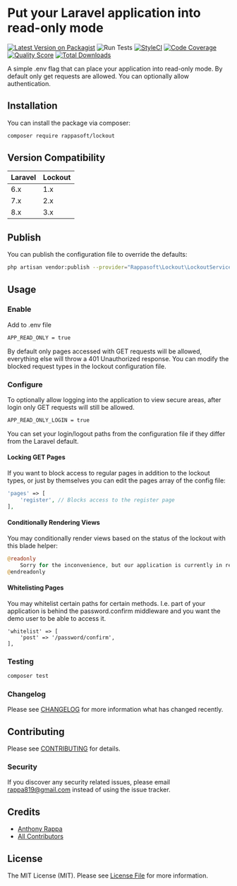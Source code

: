 # Put your Laravel application into read-only mode

[![Latest Version on Packagist](https://img.shields.io/packagist/v/rappasoft/lockout.svg?style=flat-square)](https://packagist.org/packages/rappasoft/lockout)
![Run Tests](https://github.com/rappasoft/lockout/workflows/Run%20Tests/badge.svg?branch=master)
[![StyleCI](https://styleci.io/repos/242222088/shield?style=plastic)](https://github.styleci.io/repos/242222088)
[![Code Coverage](https://scrutinizer-ci.com/g/rappasoft/lockout/badges/coverage.png?b=master)](https://scrutinizer-ci.com/g/rappasoft/lockout/?branch=master)
[![Quality Score](https://img.shields.io/scrutinizer/g/rappasoft/lockout.svg?style=flat-square)](https://scrutinizer-ci.com/g/rappasoft/lockout)
[![Total Downloads](https://img.shields.io/packagist/dt/rappasoft/lockout.svg?style=flat-square)](https://packagist.org/packages/rappasoft/lockout)

A simple .env flag that can place your application into read-only mode. By default only get requests are allowed. You can optionally allow authentication.

## Installation

You can install the package via composer:

``` bash
composer require rappasoft/lockout
```

## Version Compatibility

 Laravel  | Lockout
:---------|:----------
 6.x      | 1.x
 7.x      | 2.x
 8.x      | 3.x

## Publish

You can publish the configuration file to override the defaults:

``` bash
php artisan vendor:publish --provider="Rappasoft\Lockout\LockoutServiceProvider"
```

## Usage

### Enable

Add to .env file

``` bash
APP_READ_ONLY = true
```

By default only pages accessed with GET requests will be allowed, everything else will throw a 401 Unauthorized response. You can modify the blocked request types in the lockout configuration file.

### Configure

To optionally allow logging into the application to view secure areas, after login only GET requests will still be allowed.

``` bash
APP_READ_ONLY_LOGIN = true
```

You can set your login/logout paths from the configuration file if they differ from the Laravel default.

#### Locking GET Pages

If you want to block access to regular pages in addition to the lockout types, or just by themselves you can edit the pages array of the config file:

``` php
'pages' => [
    'register', // Blocks access to the register page
],
```

#### Conditionally Rendering Views

You may conditionally render views based on the status of the lockout with this blade helper:

``` php
@readonly
    Sorry for the inconvenience, but our application is currently in read-only mode. Please check back soon.
@endreadonly
```

#### Whitelisting Pages

You may whitelist certain paths for certain methods. I.e. part of your application is behind the password.confirm middleware and you want the demo user to be able to access it.

```
'whitelist' => [
    'post' => '/password/confirm',
],
```

### Testing

``` bash
composer test
```

### Changelog

Please see [CHANGELOG](CHANGELOG.md) for more information what has changed recently.

## Contributing

Please see [CONTRIBUTING](CONTRIBUTING.md) for details.

### Security

If you discover any security related issues, please email rappa819@gmail.com instead of using the issue tracker.

## Credits

- [Anthony Rappa](https://github.com/rappasoft)
- [All Contributors](../../contributors)

## License

The MIT License (MIT). Please see [License File](LICENSE.md) for more information.
